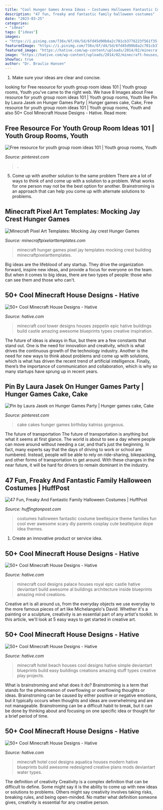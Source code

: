 ```yaml
---
title: "Cool Hunger Games Arena Ideas ~ Costumes Halloween Fantastic Costume Beetlejuice Theme Families Fun Cool Ever Awesome Scary Diy Parents Cosplay Cute Beatlejuice Dope Idea Themes"
description: "47 fun, freaky and fantastic family halloween costumes"
date: "2023-03-25"
categories:
- "ideas"
tags: ["ideas"]
images:
- "https://i.pinimg.com/736x/6f/d4/5d/6fd45d90b8a2c701cb3776223f561f35--gorgeous-cakes-food-cakes.jpg"
featuredImage: "https://i.pinimg.com/736x/6f/d4/5d/6fd45d90b8a2c701cb3776223f561f35--gorgeous-cakes-food-cakes.jpg"
featured_image: "https://hative.com/wp-content/uploads/2014/02/minecraft-houses/minecraft-beach-hotel-39.jpg"
image: "https://hative.com/wp-content/uploads/2014/02/minecraft-houses/zeppelin-tower-design-48.jpg"
ShowToc: true
author: "Dr. Braulio Hansen"
---
```



1. Make sure your ideas are clear and concise.

	

		
looking for Free resource for youth group room ideas 101 | Youth group rooms, Youth you've came to the right web. We have 8 Images about Free resource for youth group room ideas 101 | Youth group rooms, Youth like Pin by Laura Jasek on Hunger Games Party | Hunger games cake, Cake, Free resource for youth group room ideas 101 | Youth group rooms, Youth and also 50+ Cool Minecraft House Designs - Hative. Read more:
		
    
## Free Resource For Youth Group Room Ideas 101 | Youth Group Rooms, Youth

<img loading=lazy src="https://i.pinimg.com/originals/c8/28/4a/c8284a6b5ff8a27c3cef4222d5172a0a.jpg" onerror="this.onerror=null;this.src='https://tse3.mm.bing.net/th?id=OIP.r4K0jlaHHCGTCIowU2f9sAHaEK&amp;pid=15.1';" alt="Free resource for youth group room ideas 101 | Youth group rooms, Youth">

_Source: pinterest.com_

>. 

	

5. Come up with another solution to the same problem
There are a lot of ways to think of and come up with a solution to a problem. What works for one person may not be the best option for another. Brainstroming is an approach that can help you come up with alternate solutions to problems.

    
## Minecraft Pixel Art Templates: Mocking Jay Crest Hunger Games

<img loading=lazy src="http://1.bp.blogspot.com/-zMkHVZ9qOsY/VG4CkLns2YI/AAAAAAAACLI/9Lsm-shIK4g/w1200-h630-p-k-no-nu/mocking%2Bjay.PNG" onerror="this.onerror=null;this.src='https://tse1.mm.bing.net/th?id=OIP.cPFQlb02Isd22iSQUdNLFAHaD5&amp;pid=15.1';" alt="Minecraft Pixel Art Templates: Mocking Jay crest Hunger Games">

_Source: minecraftpixelarttemplates.com_

>minecraft hunger games pixel jay templates mocking crest building minecraftpixelarttemplates. 

	

Big ideas are the lifeblood of any startup. They drive the organization forward, inspire new ideas, and provide a focus for everyone on the team. But when it comes to big ideas, there are two types of people: those who can see them and those who can't. 

    
## 50+ Cool Minecraft House Designs - Hative

<img loading=lazy src="https://hative.com/wp-content/uploads/2014/02/minecraft-houses/zeppelin-tower-design-48.jpg" onerror="this.onerror=null;this.src='https://tse1.mm.bing.net/th?id=OIP.WensVJ1K1u7AAGeXWWGnmgHaFm&amp;pid=15.1';" alt="50+ Cool Minecraft House Designs - Hative">

_Source: hative.com_

>minecraft cool tower designs houses zeppelin epic hative buildings build castle amazing awesome blueprints types creative inspiration. 

	

The future of ideas is always in flux, but there are a few constants that stand out. One is the need for innovation and creativity, which is what drives the continuous growth of the technology industry. Another is the need for new ways to think about problems and come up with solutions, which is what has driven the recent trend of artificial intelligence. Finally, there’s the importance of communication and collaboration, which is why so many startups have sprung up in recent years.

    
## Pin By Laura Jasek On Hunger Games Party | Hunger Games Cake, Cake

<img loading=lazy src="https://i.pinimg.com/736x/6f/d4/5d/6fd45d90b8a2c701cb3776223f561f35--gorgeous-cakes-food-cakes.jpg" onerror="this.onerror=null;this.src='https://tse2.mm.bing.net/th?id=OIP.5DGwxn-tw84fsNFdq-3K7AHaJ3&amp;pid=15.1';" alt="Pin by Laura Jasek on Hunger Games Party | Hunger games cake, Cake">

_Source: pinterest.com_

>cake cakes hunger games birthday katniss gorgeous. 

	

The future of transportation
The future of transportation is anything but what it seems at first glance. The world is about to see a day where people can move around without needing a car, and that’s just the beginning. In fact, many experts say that the days of driving to work or school are numbered. Instead, people will be able to rely on ride-sharing, bikepacking, and other forms of transportation to get around. With these changes in the near future, it will be hard for drivers to remain dominant in the industry.

    
## 47 Fun, Freaky And Fantastic Family Halloween Costumes | HuffPost

<img loading=lazy src="http://i.huffpost.com/gadgets/slideshows/319211/slide_319211_2963994_free.jpg" onerror="this.onerror=null;this.src='https://tse2.mm.bing.net/th?id=OIP.YgPVr7DeYdal2KlazA4meQHaKv&amp;pid=15.1';" alt="47 Fun, Freaky And Fantastic Family Halloween Costumes | HuffPost">

_Source: huffingtonpost.com_

>costumes halloween fantastic costume beetlejuice theme families fun cool ever awesome scary diy parents cosplay cute beatlejuice dope idea themes. 

	

1. Create an innovative product or service idea.

    
## 50+ Cool Minecraft House Designs - Hative

<img loading=lazy src="https://hative.com/wp-content/uploads/2014/02/minecraft-houses/royal-palace-design-47.jpg" onerror="this.onerror=null;this.src='https://tse3.mm.bing.net/th?id=OIP.8xDPCRQxM0OeFiXSbRwCpgHaFm&amp;pid=15.1';" alt="50+ Cool Minecraft House Designs - Hative">

_Source: hative.com_

>minecraft cool designs palace houses royal epic castle hative deviantart build awesome al buildings architecture inside blueprints amazing mind creations. 

	

Creative art is all around us, from the everyday objects we use everyday to the more famous pieces of art like Michelangelo's David. Whether it's a painting or a sculpture, creativity is an essential part of any artist's toolkit. In this article, we'll look at 5 easy ways to get started in creative art.

    
## 50+ Cool Minecraft House Designs - Hative

<img loading=lazy src="https://hative.com/wp-content/uploads/2014/02/minecraft-houses/minecraft-beach-hotel-39.jpg" onerror="this.onerror=null;this.src='https://tse2.mm.bing.net/th?id=OIP.fpt_L4UGfn-WEYYP8S9GwQHaEL&amp;pid=15.1';" alt="50+ Cool Minecraft House Designs - Hative">

_Source: hative.com_

>minecraft hotel beach houses cool designs hative simple deviantart blueprints build easy buildings creations amazing stuff types creative play projects. 

	

What is brainstroming and what does it do?
Brainstroming is a term that stands for the phenomenon of overflowing or overflowing thoughts or ideas. Brainstroming can be caused by either positive or negative emotions, but it typically occurs when thoughts and ideas are overwhelming and are not manageable. Brainstroming can be a difficult habit to break, but it can be done by thinking about and focusing on one specific idea or thought for a brief period of time.

    
## 50+ Cool Minecraft House Designs - Hative

<img loading=lazy src="http://hative.com/wp-content/uploads/2014/02/minecraft-houses/minecraft-aquatica-hotel-43.jpg" onerror="this.onerror=null;this.src='https://tse2.mm.bing.net/th?id=OIP.MfY2se3GDoY0RYCeSse6PwHaEL&amp;pid=15.1';" alt="50+ Cool Minecraft House Designs - Hative">

_Source: hative.com_

>minecraft hotel cool designs aquatica houses modern hative blueprints build awesome redesigned creative plans mods deviantart water types. 

	

The definition of creativity
Creativity is a complex definition that can be difficult to define. Some might say it is the ability to come up with new ideas or solutions to problems. Others might say creativity involves taking risks, breaking rules, and being open-minded. No matter what definition someone gives, creativity is essential for any creative person.

